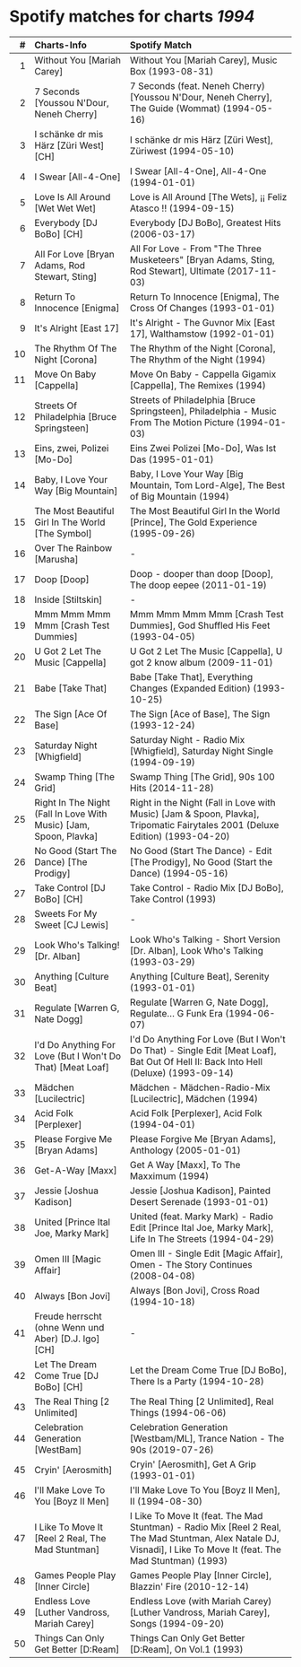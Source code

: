 # Spotify matches for charts *1994*

|    # | Charts-Info                                                       | Spotify Match                                                                                                                                                      |
| ---: | :---------------------------------------------------------------- | :----------------------------------------------------------------------------------------------------------------------------------------------------------------- |
|    1 | Without You [Mariah Carey]                                        | Without You [Mariah Carey], Music Box (1993-08-31)                                                                                                                 |
|    2 | 7 Seconds [Youssou N'Dour, Neneh Cherry]                          | 7 Seconds (feat. Neneh Cherry) [Youssou N'Dour, Neneh Cherry], The Guide (Wommat) (1994-05-16)                                                                     |
|    3 | I schänke dr mis Härz [Züri West] [CH]                            | I schänke dr mis Härz [Züri West], Züriwest (1994-05-10)                                                                                                           |
|    4 | I Swear [All-4-One]                                               | I Swear [All-4-One], All-4-One (1994-01-01)                                                                                                                        |
|    5 | Love Is All Around [Wet Wet Wet]                                  | Love is All Around [The Wets], ¡¡ Feliz Atasco !! (1994-09-15)                                                                                                     |
|    6 | Everybody [DJ BoBo] [CH]                                          | Everybody [DJ BoBo], Greatest Hits (2006-03-17)                                                                                                                    |
|    7 | All For Love [Bryan Adams, Rod Stewart, Sting]                    | All For Love - From "The Three Musketeers" [Bryan Adams, Sting, Rod Stewart], Ultimate (2017-11-03)                                                                |
|    8 | Return To Innocence [Enigma]                                      | Return To Innocence [Enigma], The Cross Of Changes (1993-01-01)                                                                                                    |
|    9 | It's Alright [East 17]                                            | It's Alright - The Guvnor Mix [East 17], Walthamstow (1992-01-01)                                                                                                  |
|   10 | The Rhythm Of The Night [Corona]                                  | The Rhythm of the Night [Corona], The Rhythm of the Night (1994)                                                                                                   |
|   11 | Move On Baby [Cappella]                                           | Move On Baby - Cappella Gigamix [Cappella], The Remixes (1994)                                                                                                     |
|   12 | Streets Of Philadelphia [Bruce Springsteen]                       | Streets of Philadelphia [Bruce Springsteen], Philadelphia - Music From The Motion Picture (1994-01-03)                                                             |
|   13 | Eins, zwei, Polizei [Mo-Do]                                       | Eins Zwei Polizei [Mo-Do], Was Ist Das (1995-01-01)                                                                                                                |
|   14 | Baby, I Love Your Way [Big Mountain]                              | Baby, I Love Your Way [Big Mountain, Tom Lord-Alge], The Best of Big Mountain (1994)                                                                               |
|   15 | The Most Beautiful Girl In The World [The Symbol]                 | The Most Beautiful Girl In the World [Prince], The Gold Experience (1995-09-26)                                                                                    |
|   16 | Over The Rainbow [Marusha]                                        | -                                                                                                                                                                  |
|   17 | Doop [Doop]                                                       | Doop - dooper than doop [Doop], The doop eepee (2011-01-19)                                                                                                        |
|   18 | Inside [Stiltskin]                                                | -                                                                                                                                                                  |
|   19 | Mmm Mmm Mmm Mmm [Crash Test Dummies]                              | Mmm Mmm Mmm Mmm [Crash Test Dummies], God Shuffled His Feet (1993-04-05)                                                                                           |
|   20 | U Got 2 Let The Music [Cappella]                                  | U Got 2 Let The Music [Cappella], U got 2 know album (2009-11-01)                                                                                                  |
|   21 | Babe [Take That]                                                  | Babe [Take That], Everything Changes (Expanded Edition) (1993-10-25)                                                                                               |
|   22 | The Sign [Ace Of Base]                                            | The Sign [Ace of Base], The Sign (1993-12-24)                                                                                                                      |
|   23 | Saturday Night [Whigfield]                                        | Saturday Night - Radio Mix [Whigfield], Saturday Night Single (1994-09-19)                                                                                         |
|   24 | Swamp Thing [The Grid]                                            | Swamp Thing [The Grid], 90s 100 Hits (2014-11-28)                                                                                                                  |
|   25 | Right In The Night (Fall In Love With Music) [Jam, Spoon, Plavka] | Right in the Night (Fall in Love with Music) [Jam & Spoon, Plavka], Tripomatic Fairytales 2001 (Deluxe Edition) (1993-04-20)                                       |
|   26 | No Good (Start The Dance) [The Prodigy]                           | No Good (Start The Dance) - Edit [The Prodigy], No Good (Start the Dance) (1994-05-16)                                                                             |
|   27 | Take Control [DJ BoBo] [CH]                                       | Take Control - Radio Mix [DJ BoBo], Take Control (1993)                                                                                                            |
|   28 | Sweets For My Sweet [CJ Lewis]                                    | -                                                                                                                                                                  |
|   29 | Look Who's Talking! [Dr. Alban]                                   | Look Who's Talking - Short Version [Dr. Alban], Look Who's Talking (1993-03-29)                                                                                    |
|   30 | Anything [Culture Beat]                                           | Anything [Culture Beat], Serenity (1993-01-01)                                                                                                                     |
|   31 | Regulate [Warren G, Nate Dogg]                                    | Regulate [Warren G, Nate Dogg], Regulate… G Funk Era (1994-06-07)                                                                                                  |
|   32 | I'd Do Anything For Love (But I Won't Do That) [Meat Loaf]        | I'd Do Anything For Love (But I Won't Do That) - Single Edit [Meat Loaf], Bat Out Of Hell II: Back Into Hell (Deluxe) (1993-09-14)                                 |
|   33 | Mädchen [Lucilectric]                                             | Mädchen - Mädchen-Radio-Mix [Lucilectric], Mädchen (1994)                                                                                                          |
|   34 | Acid Folk [Perplexer]                                             | Acid Folk [Perplexer], Acid Folk (1994-04-01)                                                                                                                      |
|   35 | Please Forgive Me [Bryan Adams]                                   | Please Forgive Me [Bryan Adams], Anthology (2005-01-01)                                                                                                            |
|   36 | Get-A-Way [Maxx]                                                  | Get A Way [Maxx], To The Maxximum (1994)                                                                                                                           |
|   37 | Jessie [Joshua Kadison]                                           | Jessie [Joshua Kadison], Painted Desert Serenade (1993-01-01)                                                                                                      |
|   38 | United [Prince Ital Joe, Marky Mark]                              | United (feat. Marky Mark) - Radio Edit [Prince Ital Joe, Marky Mark], Life In The Streets (1994-04-29)                                                             |
|   39 | Omen III [Magic Affair]                                           | Omen III - Single Edit [Magic Affair], Omen - The Story Continues (2008-04-08)                                                                                     |
|   40 | Always [Bon Jovi]                                                 | Always [Bon Jovi], Cross Road (1994-10-18)                                                                                                                         |
|   41 | Freude herrscht (ohne Wenn und Aber) [D.J. Igo] [CH]              | -                                                                                                                                                                  |
|   42 | Let The Dream Come True [DJ BoBo] [CH]                            | Let the Dream Come True [DJ BoBo], There Is a Party (1994-10-28)                                                                                                   |
|   43 | The Real Thing [2 Unlimited]                                      | The Real Thing [2 Unlimited], Real Things (1994-06-06)                                                                                                             |
|   44 | Celebration Generation [WestBam]                                  | Celebration Generation [Westbam/ML], Trance Nation - The 90s (2019-07-26)                                                                                          |
|   45 | Cryin' [Aerosmith]                                                | Cryin' [Aerosmith], Get A Grip (1993-01-01)                                                                                                                        |
|   46 | I'll Make Love To You [Boyz II Men]                               | I'll Make Love To You [Boyz II Men], II (1994-08-30)                                                                                                               |
|   47 | I Like To Move It [Reel 2 Real, The Mad Stuntman]                 | I Like To Move It (feat. The Mad Stuntman) - Radio Mix [Reel 2 Real, The Mad Stuntman, Alex Natale DJ, Visnadi], I Like To Move It (feat. The Mad Stuntman) (1993) |
|   48 | Games People Play [Inner Circle]                                  | Games People Play [Inner Circle], Blazzin' Fire (2010-12-14)                                                                                                       |
|   49 | Endless Love [Luther Vandross, Mariah Carey]                      | Endless Love (with Mariah Carey) [Luther Vandross, Mariah Carey], Songs (1994-09-20)                                                                               |
|   50 | Things Can Only Get Better [D:Ream]                               | Things Can Only Get Better [D:Ream], On Vol.1 (1993)                                                                                                               |
